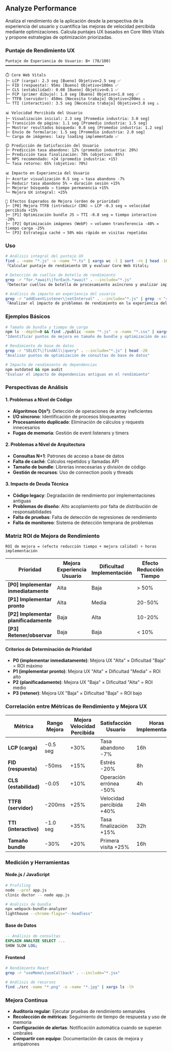 ## Analyze Performance

Analiza el rendimiento de la aplicación desde la perspectiva de la experiencia del usuario y cuantifica las mejoras de velocidad percibida mediante optimizaciones. Calcula puntajes UX basados en Core Web Vitals y propone estrategias de optimización priorizadas.

### Puntaje de Rendimiento UX

```
Puntaje de Experiencia de Usuario: B+ (78/100)
━━━━━━━━━━━━━━━━━━━━━━━━━━━━━━━━━━━━━━━━━━━

⏱️ Core Web Vitals
├─ LCP (carga): 2.3 seg [Bueno] Objetivo<2.5 seg ✅
├─ FID (respuesta): 95ms [Bueno] Objetivo<100ms ✅
├─ CLS (estabilidad): 0.08 [Bueno] Objetivo<0.1 ✅
├─ FCP (primer dibujo): 1.8 seg [Bueno] Objetivo<1.8 seg ✅
├─ TTFB (servidor): 450ms [Necesita trabajo] Objetivo<200ms ⚠️
└─ TTI (interactivo): 3.5 seg [Necesita trabajo] Objetivo<3.8 seg ⚠️

📊 Velocidad Percibida del Usuario
├─ Visualización inicial: 2.3 seg [Promedio industria: 3.0 seg]
├─ Transición de página: 1.1 seg [Promedio industria: 1.5 seg]
├─ Mostrar resultados búsqueda: 0.8 seg [Promedio industria: 1.2 seg]
├─ Envío de formulario: 1.5 seg [Promedio industria: 2.0 seg]
└─ Carga de imágenes: lazy loading implementado ✅

😊 Predicción de Satisfacción del Usuario
├─ Predicción tasa abandono: 12% (promedio industria: 20%)
├─ Predicción tasa finalización: 78% (objetivo: 85%)
├─ NPS recomendado: +24 (promedio industria: +15)
└─ Tasa retorno: 65% (objetivo: 70%)

📊 Impacto en Experiencia del Usuario
├─ Acortar visualización 0.5 seg → tasa abandono -7%
├─ Reducir tasa abandono 5% → duración sesión +15%
├─ Mejorar búsqueda → tiempo permanencia +15%
└─ Mejora UX integral: +25%

🎯 Efectos Esperados de Mejora (orden de prioridad)
├─ [P0] Mejora TTFB (introducir CDN) → LCP -0.3 seg = velocidad percibida +15%
├─ [P1] Optimización bundle JS → TTI -0.8 seg = tiempo interactivo -20%
├─ [P2] Optimización imágenes (WebP) → volumen transferencia -40% = tiempo carga -25%
└─ [P3] Estrategia caché → 50% más rápido en visitas repetidas
```

### Uso

```bash
# Análisis integral del puntaje UX
find . -name "*.js" -o -name "*.ts" | xargs wc -l | sort -rn | head -10
「Calcular puntaje de rendimiento UX y evaluar Core Web Vitals」

# Detección de cuellos de botella de rendimiento
grep -r "for.*await\|forEach.*await" . --include="*.js"
「Detectar cuellos de botella de procesamiento asíncrono y analizar impacto en experiencia del usuario」

# Análisis de impacto en experiencia del usuario
grep -r "addEventListener\|setInterval" . --include="*.js" | grep -v "removeEventListener\|clearInterval"
「Analizar el impacto de problemas de rendimiento en la experiencia del usuario」
```

### Ejemplos Básicos

```bash
# Tamaño de bundle y tiempo de carga
npm ls --depth=0 && find ./public -name "*.js" -o -name "*.css" | xargs ls -lh
"Identificar puntos de mejora en tamaño de bundle y optimización de assets"

# Rendimiento de base de datos
grep -r "SELECT\|findAll\|query" . --include="*.js" | head -20
"Analizar puntos de optimización de consultas de base de datos"

# Impacto de rendimiento de dependencias
npm outdated && npm audit
"Evaluar el impacto de dependencias antiguas en el rendimiento"
```

### Perspectivas de Análisis

#### 1. Problemas a Nivel de Código

- **Algoritmos O(n²)**: Detección de operaciones de array ineficientes
- **I/O síncrono**: Identificación de procesos bloqueantes
- **Procesamiento duplicado**: Eliminación de cálculos y requests innecesarios
- **Fugas de memoria**: Gestión de event listeners y timers

#### 2. Problemas a Nivel de Arquitectura

- **Consultas N+1**: Patrones de acceso a base de datos
- **Falta de caché**: Cálculos repetidos y llamadas API
- **Tamaño de bundle**: Librerías innecesarias y división de código
- **Gestión de recursos**: Uso de connection pools y threads

#### 3. Impacto de Deuda Técnica

- **Código legacy**: Degradación de rendimiento por implementaciones antiguas
- **Problemas de diseño**: Alto acoplamiento por falta de distribución de responsabilidades
- **Falta de pruebas**: Falta de detección de regresiones de rendimiento
- **Falta de monitoreo**: Sistema de detección temprana de problemas

### Matriz ROI de Mejora de Rendimiento

```
ROI de mejora = (efecto reducción tiempo + mejora calidad) ÷ horas implementación
```

| Prioridad | Mejora Experiencia Usuario | Dificultad Implementación | Efecto Reducción Tiempo | Ejemplo Concreto | Horas | Efecto |
|-----------|----------------------------|---------------------------|-------------------------|------------------|--------|--------|
| **[P0] Implementar inmediatamente** | Alta | Baja | > 50% | Introducir CDN | 8h | Respuesta -60% |
| **[P1] Implementar pronto** | Alta | Media | 20-50% | Optimizar imágenes | 16h | Carga -30% |
| **[P2] Implementar planificadamente** | Baja | Alta | 10-20% | División código | 40h | Inicial -15% |
| **[P3] Retener/observar** | Baja | Baja | < 10% | Optimizaciones menores | 20h | Parcial -5% |

#### Criterios de Determinación de Prioridad

- **P0 (implementar inmediatamente)**: Mejora UX "Alta" × Dificultad "Baja" = ROI máximo
- **P1 (implementar pronto)**: Mejora UX "Alta" × Dificultad "Media" = ROI alto
- **P2 (planificadamente)**: Mejora UX "Baja" × Dificultad "Alta" = ROI medio
- **P3 (retener)**: Mejora UX "Baja" × Dificultad "Baja" = ROI bajo

### Correlación entre Métricas de Rendimiento y Mejora UX

| Métrica | Rango Mejora | Mejora Velocidad Percibida | Satisfacción Usuario | Horas Implementación |
|---------|--------------|---------------------------|---------------------|---------------------|
| **LCP (carga)** | -0.5 seg | +30% | Tasa abandono -7% | 16h |
| **FID (respuesta)** | -50ms | +15% | Estrés -20% | 8h |
| **CLS (estabilidad)** | -0.05 | +10% | Operación errónea -50% | 4h |
| **TTFB (servidor)** | -200ms | +25% | Velocidad percibida +40% | 24h |
| **TTI (interactivo)** | -1.0 seg | +35% | Tasa finalización +15% | 32h |
| **Tamaño bundle** | -30% | +20% | Primera visita +25% | 16h |

### Medición y Herramientas

#### Node.js / JavaScript

```bash
# Profiling
node --prof app.js
clinic doctor -- node app.js

# Análisis de bundle
npx webpack-bundle-analyzer
lighthouse --chrome-flags="--headless"
```

#### Base de Datos

```sql
-- Análisis de consultas
EXPLAIN ANALYZE SELECT ...
SHOW SLOW LOG;
```

#### Frontend

```bash
# Rendimiento React
grep -r "useMemo\|useCallback" . --include="*.jsx"

# Análisis de recursos
find ./src -name "*.png" -o -name "*.jpg" | xargs ls -lh
```

### Mejora Continua

- **Auditoría regular**: Ejecutar pruebas de rendimiento semanales
- **Recolección de métricas**: Seguimiento de tiempo de respuesta y uso de memoria
- **Configuración de alertas**: Notificación automática cuando se superan umbrales
- **Compartir con equipo**: Documentación de casos de mejora y antipatrones